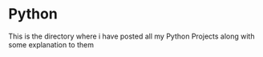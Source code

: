 # Python
This is the directory where i have posted all my Python Projects along with some explanation to them
